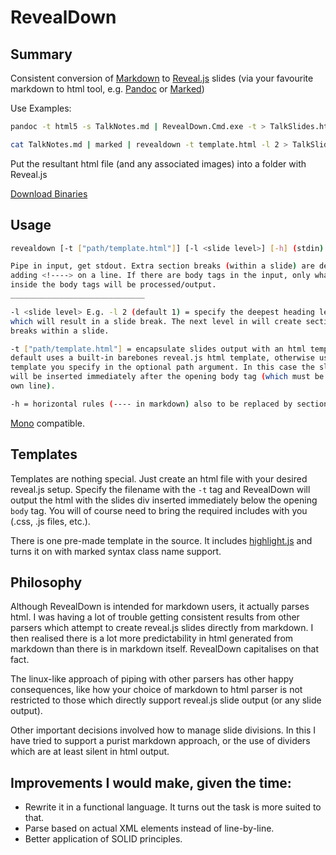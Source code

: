 RevealDown
==========

Summary
-------

Consistent conversion of [Markdown](http://daringfireball.net/projects/markdown/) to [Reveal.js](http://lab.hakim.se/reveal-js/) slides (via your favourite markdown to html tool, e.g. [Pandoc](http://johnmacfarlane.net/pandoc/) or [Marked](https://github.com/chjj/marked))

Use Examples:

``` bash
pandoc -t html5 -s TalkNotes.md | RevealDown.Cmd.exe -t > TalkSlides.html
```

``` bash
cat TalkNotes.md | marked | revealdown -t template.html -l 2 > TalkSlides.html
```

Put the resultant html file (and any associated images) into a folder with Reveal.js

[Download Binaries](https://github.com/regexjoe/RevealDown/releases)

Usage
-----
``` bash
revealdown [-t ["path/template.html"]] [-l <slide level>] [-h] (stdin)

Pipe in input, get stdout. Extra section breaks (within a slide) are defined by 
adding <!----> on a line. If there are body tags in the input, only what is 
inside the body tags will be processed/output.
______________________________

-l <slide level> E.g. -l 2 (default 1) = specify the deepest heading level 
which will result in a slide break. The next level in will create section 
breaks within a slide.

-t ["path/template.html"] = encapsulate slides output with an html template. By 
default uses a built-in barebones reveal.js html template, otherwise uses the 
template you specify in the optional path argument. In this case the slides 
will be inserted immediately after the opening body tag (which must be on its 
own line).

-h = horizontal rules (---- in markdown) also to be replaced by section breaks.
```

[Mono](http://www.mono-project.com) compatible.

Templates
---------
Templates are nothing special. Just create an html file with your desired reveal.js setup. Specify the filename with the `-t` tag and RevealDown will output the html with the slides div inserted immediately below the opening `body` tag. You will of course need to bring the required includes with you (.css, .js files, etc.).

There is one pre-made template in the source. It includes [highlight.js](http://highlightjs.org/) and turns it on with marked syntax class name support.

Philosophy
----------
Although RevealDown is intended for markdown users, it actually parses html. I was having a lot of trouble getting consistent results from other parsers which attempt to create reveal.js slides directly from markdown. I then realised there is a lot more predictability in html generated from markdown than there is in markdown itself. RevealDown capitalises on that fact.

The linux-like approach of piping with other parsers has other happy consequences, like how your choice of markdown to html parser is not restricted to those which directly support reveal.js slide output (or any slide output). 

Other important decisions involved how to manage slide divisions. In this I have tried to support a purist markdown approach, or the use of dividers which are at least silent in html output.

Improvements I would make, given the time:
-----------------------------------------
- Rewrite it in a functional language. It turns out the task is more suited to that.
- Parse based on actual XML elements instead of line-by-line.
- Better application of SOLID principles.  

